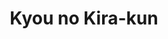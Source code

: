 --- 
title: "Kyou no Kira-kun"
publishdate: "2019-6-25T16:48:46+02:00"
src: "https://365manga.net/manga/kyou-no-kira-kun"
image: "https://data.365manga.net/images/thumbnails/15940-kyou-no-kira-kun.jpg"
description: "From Chibi Manga: In 360 days, there were bright days and disappointment while I was staring at you. Though they were neighbors, Nino and Kira had never talked to each other... But when Nino found out about Kira's secret, her life changes and everyday became more interesting!! Their link will lead them to a love close to the paradise."
---